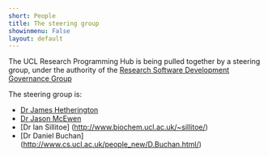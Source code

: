 ```yaml
---
short: People 
title: The steering group 
showinmenu: False
layout: default
---
```


The UCL Research Programming Hub is being pulled together by a steering group,
under the authority of the 
[Research Software Development Governance Group](http://www.ucl.ac.uk/isd/about/governance/research-it/research-software-group)

The steering group is:

* [Dr James Hetherington](https://www.ucl.ac.uk/research-it-services/our-people/james)
* [Dr Jason McEwen](http://www.jasonmcewen.org)
* [Dr Ian Sillitoe] (http://www.biochem.ucl.ac.uk/~sillitoe/)
* [Dr Daniel Buchan] (http://www.cs.ucl.ac.uk/people_new/D.Buchan.html/)
